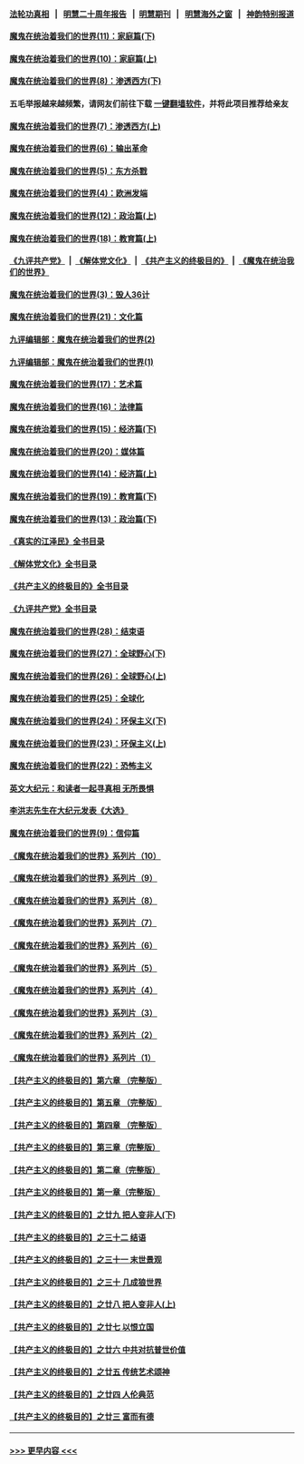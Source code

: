 #### [法轮功真相](https://github.com/gfw-breaker/truth/blob/master/README.md?t=0) &nbsp;&nbsp;|&nbsp;&nbsp; [明慧二十周年报告](https://github.com/gfw-breaker/mh-reports/blob/master/README.md?t=0) &nbsp;&nbsp;|&nbsp;&nbsp;[明慧期刊](https://github.com/gfw-breaker/mh-qikan) &nbsp;&nbsp;|&nbsp;&nbsp; [明慧海外之窗](https://github.com/gfw-breaker/mh-news/blob/master/README.md?t=0) &nbsp;&nbsp;|&nbsp;&nbsp; [神韵特别报道](https://github.com/gfw-breaker/mh-news/blob/master/shenyun.md?t=0)
#### [魔鬼在统治着我们的世界(11)：家庭篇(下)](../pages/nsc422/n10440961.md?t=11230750) 
#### [魔鬼在统治着我们的世界(10)：家庭篇(上)](../pages/nsc422/n10435448.md?t=11230750) 
#### [魔鬼在统治着我们的世界(8)：渗透西方(下)](../pages/nsc422/n10429603.md?t=11230750) 
#### 五毛举报越来越频繁，请网友们前往下载 [一键翻墙软件](https://github.com/gfw-breaker/ssr-accounts)，并将此项目推荐给亲友
#### [魔鬼在统治着我们的世界(7)：渗透西方(上)](../pages/nsc422/n10426013.md?t=11230750) 
#### [魔鬼在统治着我们的世界(6)：输出革命](../pages/nsc422/n10421536.md?t=11230750) 
#### [魔鬼在统治着我们的世界(5)：东方杀戮](../pages/nsc422/n10417707.md?t=11230750) 
#### [魔鬼在统治着我们的世界(4)：欧洲发端](../pages/nsc422/n10414890.md?t=11230750) 
#### [魔鬼在统治着我们的世界(12)：政治篇(上)](../pages/nsc422/n10444576.md?t=11230750) 
#### [魔鬼在统治着我们的世界(18)：教育篇(上)](../pages/nsc422/n10526970.md?t=11230750) 
#### [《九评共产党》](https://github.com/begood0513/9ping.md/blob/master/README.md) &nbsp;|&nbsp; [《解体党文化》](../../../../jtdwh.md/blob/master/README.md)  &nbsp;|&nbsp; [《共产主义的终极目的》](../../../../gczydzjmd.md/blob/master/README.md) &nbsp;|&nbsp; [《魔鬼在统治我们的世界》](../../../../mgztzwmdsj.md/blob/master/README.md) 
#### [魔鬼在统治着我们的世界(3)：毁人36计](../pages/nsc422/n10411583.md?t=11230750) 
#### [魔鬼在统治着我们的世界(21)：文化篇](../pages/nsc422/n10597706.md?t=11230750) 
#### [九评编辑部：魔鬼在统治着我们的世界(2)](../pages/nsc422/n10410036.md?t=11230750) 
#### [九评编辑部：魔鬼在统治着我们的世界(1)](../pages/nsc422/n10406825.md?t=11230750) 
#### [魔鬼在统治着我们的世界(17)：艺术篇](../pages/nsc422/n10499093.md?t=11230750) 
#### [魔鬼在统治着我们的世界(16)：法律篇](../pages/nsc422/n10485969.md?t=11230750) 
#### [魔鬼在统治着我们的世界(15)：经济篇(下)](../pages/nsc422/n10469975.md?t=11230750) 
#### [魔鬼在统治着我们的世界(20)：媒体篇](../pages/nsc422/n10586579.md?t=11230750) 
#### [魔鬼在统治着我们的世界(14)：经济篇(上)](../pages/nsc422/n10457370.md?t=11230750) 
#### [魔鬼在统治着我们的世界(19)：教育篇(下)](../pages/nsc422/n10564808.md?t=11230750) 
#### [魔鬼在统治着我们的世界(13)：政治篇(下)](../pages/nsc422/n10448270.md?t=11230750) 
#### [《真实的江泽民》全书目录](../pages/nsc422/n13721399.md?t=11230750) 
#### [《解体党文化》全书目录](../pages/nsc422/n13721157.md?t=11230750) 
#### [《共产主义的终极目的》全书目录](../pages/nsc422/n13721048.md?t=11230750) 
#### [《九评共产党》全书目录](../pages/nsc422/n13708085.md?t=11230750) 
#### [魔鬼在统治着我们的世界(28)：结束语](../pages/nsc422/n10936246.md?t=11230750) 
#### [魔鬼在统治着我们的世界(27)：全球野心(下)](../pages/nsc422/n10928319.md?t=11230750) 
#### [魔鬼在统治着我们的世界(26)：全球野心(上)](../pages/nsc422/n10900318.md?t=11230750) 
#### [魔鬼在统治着我们的世界(25)：全球化](../pages/nsc422/n10788205.md?t=11230750) 
#### [魔鬼在统治着我们的世界(24)：环保主义(下)](../pages/nsc422/n10695307.md?t=11230750) 
#### [魔鬼在统治着我们的世界(23)：环保主义(上)](../pages/nsc422/n10688613.md?t=11230750) 
#### [魔鬼在统治着我们的世界(22)：恐怖主义](../pages/nsc422/n10614727.md?t=11230750) 
#### [英文大纪元：和读者一起寻真相 无所畏惧](../pages/nsc422/n12542027.md?t=11230750) 
#### [李洪志先生在大纪元发表《大选》](../pages/nsc422/n12534746.md?t=11230750) 
#### [魔鬼在统治着我们的世界(9)：信仰篇](../pages/nsc422/n10432159.md?t=11230750) 
#### [《魔鬼在统治着我们的世界》系列片（10）](../pages/nsc422/n12292670.md?t=11230750) 
#### [《魔鬼在统治着我们的世界》系列片（9）](../pages/nsc422/n12290859.md?t=11230750) 
#### [《魔鬼在统治着我们的世界》系列片（8）](../pages/nsc422/n12287445.md?t=11230750) 
#### [《魔鬼在统治着我们的世界》系列片（7）](../pages/nsc422/n12283425.md?t=11230750) 
#### [《魔鬼在统治着我们的世界》系列片（6）](../pages/nsc422/n12282314.md?t=11230750) 
#### [《魔鬼在统治着我们的世界》系列片（5）](../pages/nsc422/n12281419.md?t=11230750) 
#### [《魔鬼在统治着我们的世界》系列片（4）](../pages/nsc422/n12274024.md?t=11230750) 
#### [《魔鬼在统治着我们的世界》系列片（3）](../pages/nsc422/n12271322.md?t=11230750) 
#### [《魔鬼在统治着我们的世界》系列片（2）](../pages/nsc422/n12269049.md?t=11230750) 
#### [《魔鬼在统治着我们的世界》系列片（1）](../pages/nsc422/n12267575.md?t=11230750) 
#### [【共产主义的终极目的】第六章 （完整版）](../pages/nsc422/n11428913.md?t=11230750) 
#### [【共产主义的终极目的】第五章 （完整版）](../pages/nsc422/n11428912.md?t=11230750) 
#### [【共产主义的终极目的】第四章 （完整版）](../pages/nsc422/n11428907.md?t=11230750) 
#### [【共产主义的终极目的】第三章（完整版）](../pages/nsc422/n11428848.md?t=11230750) 
#### [【共产主义的终极目的】第二章（完整版）](../pages/nsc422/n11428831.md?t=11230750) 
#### [【共产主义的终极目的】第一章（完整版）](../pages/nsc422/n11417651.md?t=11230750) 
#### [【共产主义的终极目的】之廿九 把人变非人(下)](../pages/nsc422/n11344140.md?t=11230750) 
#### [【共产主义的终极目的】之三十二 结语](../pages/nsc422/n11360535.md?t=11230750) 
#### [【共产主义的终极目的】之三十一 末世景观](../pages/nsc422/n11351129.md?t=11230750) 
#### [【共产主义的终极目的】之三十 几成狼世界](../pages/nsc422/n11348280.md?t=11230750) 
#### [【共产主义的终极目的】之廿八 把人变非人(上)](../pages/nsc422/n11340492.md?t=11230750) 
#### [【共产主义的终极目的】之廿七 以恨立国](../pages/nsc422/n11336944.md?t=11230750) 
#### [【共产主义的终极目的】之廿六 中共对抗普世价值](../pages/nsc422/n11324785.md?t=11230750) 
#### [【共产主义的终极目的】之廿五 传统艺术颂神](../pages/nsc422/n11296396.md?t=11230750) 
#### [【共产主义的终极目的】之廿四 人伦典范](../pages/nsc422/n11296397.md?t=11230750) 
#### [【共产主义的终极目的】之廿三 富而有德](../pages/nsc422/n11283598.md?t=11230750) 

----
#### [ >>> 更早内容 <<< ](../indexes/nsc422-earlier.md)
